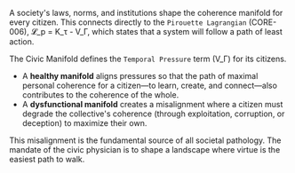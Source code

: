 A society's laws, norms, and institutions shape the coherence manifold for every citizen. This connects directly to the `Pirouette Lagrangian` (CORE-006), 𝓛_p = K_τ - V_Γ, which states that a system will follow a path of least action.

The Civic Manifold defines the `Temporal Pressure` term (V_Γ) for its citizens.

*   A **healthy manifold** aligns pressures so that the path of maximal personal coherence for a citizen—to learn, create, and connect—also contributes to the coherence of the whole.
*   A **dysfunctional manifold** creates a misalignment where a citizen must degrade the collective's coherence (through exploitation, corruption, or deception) to maximize their own.

This misalignment is the fundamental source of all societal pathology. The mandate of the civic physician is to shape a landscape where virtue is the easiest path to walk.